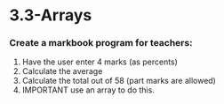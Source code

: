 # 3.3-Arrays

### Create a markbook program for teachers:
1. Have the user enter 4 marks (as percents)
2. Calculate the average
3. Calculate the total out of 58 (part marks are allowed)
4. IMPORTANT use an array to do this.
